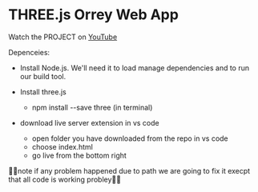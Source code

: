 # THREE.js Orrey Web App

Watch the PROJECT on [YouTube](https://youtu.be/FntV9iEJ0tU)

Depenceies:
- Install Node.js. We'll need it to load manage dependencies and to run our build tool.
- Install three.js 
    - npm install --save three (in terminal)

- download live server extension in vs code 
    - open folder you have downloaded from the repo in vs code
    - choose index.html 
    - go live from the bottom right


🔴🔴note if any problem happened due to path we are going to fix it execpt that all code is working probley🔴🔴
